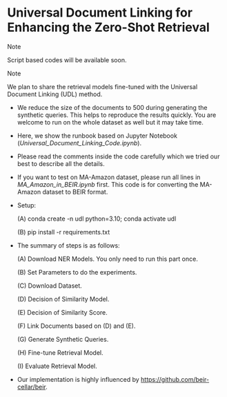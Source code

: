 # Universal Document Linking for Enhancing the Zero-Shot Retrieval 

> [!NOTE]
> Script based codes will be available soon.

> [!NOTE]
> We plan to share the retrieval models fine-tuned with the Universal Document Linking (UDL) method.

* We reduce the size of the documents to 500 during generating the synthetic queries. This helps to reproduce the results quickly. You are welcome to run on the whole dataset as well but it may take time.

* Here, we show the runbook based on Jupyter Notebook (*Universal_Document_Linking_Code.ipynb*). 

* Please read the comments inside the code carefully which we tried our best to describe all the details. 

* If you want to test on MA-Amazon dataset, please run all lines in *MA_Amazon_in_BEIR.ipynb* first. This code is for converting the MA-Amazon dataset to BEIR format. 

* Setup: 

   (A) conda create -n udl python=3.10; conda activate udl
      
   (B) pip install -r requirements.txt

* The summary of steps is as follows:

   (A) Download NER Models. You only need to run this part once.

   (B) Set Parameters to do the experiments. 
   
   (C) Download Dataset. 
      
   (D) Decision of Similarity Model. 
   
   (E) Decision of Similarity Score. 
   
   (F) Link Documents based on (D) and (E). 
   
   (G) Generate Synthetic Queries. 
   
   (H) Fine-tune Retrieval Model. 
   
   (I) Evaluate Retrieval Model. 

* Our implementation is highly influenced by https://github.com/beir-cellar/beir.


